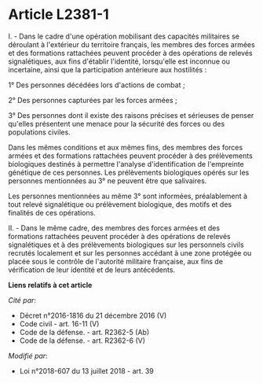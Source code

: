 # Article L2381-1

I. - Dans le cadre d'une opération mobilisant des capacités militaires se déroulant à l'extérieur du territoire français, les
membres des forces armées et des formations rattachées peuvent procéder à des opérations de relevés signalétiques, aux fins
d'établir l'identité, lorsqu'elle est inconnue ou incertaine, ainsi que la participation antérieure aux hostilités :

1° Des personnes décédées lors d'actions de combat ;

2° Des personnes capturées par les forces armées ;

3° Des personnes dont il existe des raisons précises et sérieuses de penser qu'elles présentent une menace pour la sécurité
des forces ou des populations civiles.

Dans les mêmes conditions et aux mêmes fins, des membres des forces armées et des formations rattachées peuvent procéder à
des prélèvements biologiques destinés à permettre l'analyse d'identification de l'empreinte génétique de ces personnes. Les
prélèvements biologiques opérés sur les personnes mentionnées au 3° ne peuvent être que salivaires.

Les personnes mentionnées au même 3° sont informées, préalablement à tout relevé signalétique ou prélèvement biologique, des
motifs et des finalités de ces opérations.

II. - Dans le même cadre, des membres des forces armées et des formations rattachées peuvent procéder à des opérations de
relevés signalétiques et à des prélèvements biologiques sur les personnels civils recrutés localement et sur les personnes
accédant à une zone protégée ou placée sous le contrôle de l'autorité militaire française, aux fins de vérification de leur
identité et de leurs antécédents.

**Liens relatifs à cet article**

_Cité par_:

  - Décret n°2016-1816 du 21 décembre 2016 (V)
  - Code civil - art. 16-11 (V)
  - Code de la défense. - art. R2362-5 (Ab)
  - Code de la défense. - art. R2362-6 (V)

_Modifié par_:

  - Loi n°2018-607 du 13 juillet 2018 - art. 39
